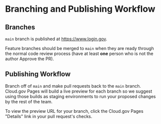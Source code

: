 # Branching and Publishing Workflow

## Branches

`main` branch is published at https://www.login.gov.

Feature branches should be merged to `main` when they are ready through the normal code review process (have at least **one** person who is not the author Approve the PR).

## Publishing Workflow

Branch off of `main` and make pull requests back to the `main` branch. Cloud.gov Pages will build a live preview for each branch so we suggest using those builds as staging environments to run your proposed changes by the rest of the team.

To view the preview URL for your branch, click the Cloud.gov Pages "Details" link in your pull request's checks.
